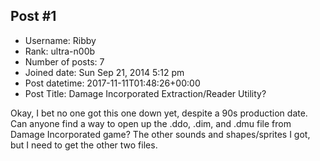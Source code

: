 ## Post #1
- Username: Ribby
- Rank: ultra-n00b
- Number of posts: 7
- Joined date: Sun Sep 21, 2014 5:12 pm
- Post datetime: 2017-11-11T01:48:26+00:00
- Post Title: Damage Incorporated Extraction/Reader Utility?

Okay, I bet no one got this one down yet, despite a 90s production date. Can anyone find a way to open up the .ddo, .dim, and .dmu file from Damage Incorporated game? The other sounds and shapes/sprites I got, but I need to get the other two files.
